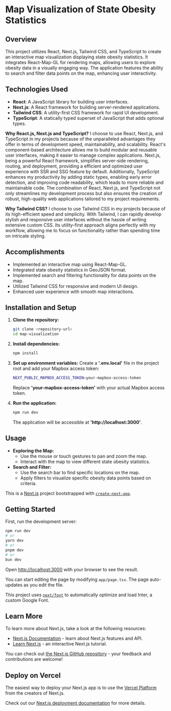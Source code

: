 # Map Visualization of State Obesity Statistics

## Overview

This project utilizes React, Next.js, Tailwind CSS, and TypeScript to create an interactive map visualization displaying state obesity statistics. It integrates React-Map-GL for rendering maps, allowing users to explore obesity data in a visually engaging way. The application features the ability to search and filter data points on the map, enhancing user interactivity.

## Technologies Used

- **React**: A JavaScript library for building user interfaces.
- **Next.js**: A React framework for building server-rendered applications.
- **Tailwind CSS**: A utility-first CSS framework for rapid UI development.
- **TypeScript**: A statically typed superset of JavaScript that adds optional types.

**Why React.js, Next.js and TypeScript?**
I choose to use React, Next.js, and TypeScript in my projects because of the unparalleled advantages they offer in terms of development speed, maintainability, and scalability. React's component-based architecture allows me to build modular and reusable user interfaces, making it easier to manage complex applications. Next.js, being a powerful React framework, simplifies server-side rendering, routing, and deployment, providing a efficient and optimized user experience with SSR and SSG feature by default. Additionally, TypeScript enhances my productivity by adding static types, enabling early error detection, and improving code readability, which leads to more reliable and maintainable code. The combination of React, Next.js, and TypeScript not only streamlines my development process but also ensures the creation of robust, high-quality web applications tailored to my project requirements.

**Why Tailwind CSS?**
I choose to use Tailwind CSS in my projects because of its high-efficient speed and simplicity. With Tailwind, I can rapidly develop stylish and responsive user interfaces without the hassle of writing extensive custom CSS. Its utility-first approach aligns perfectly with my workflow, allowing me to focus on functionality rather than spending time on intricate styling.

## Accomplishments

- Implemented an interactive map using React-Map-GL.
- Integrated state obesity statistics in GeoJSON format.
- Implemented search and filtering functionality for data points on the map.
- Utilized Tailwind CSS for responsive and modern UI design.
- Enhanced user experience with smooth map interactions.

## Installation and Setup

1. **Clone the repository:**

   ```bash
   git clone <repository-url>
   cd map-visualization
   ``` 
2. **Install dependencies:**

    ```bash
    npm install
    ```
3. **Set up environment variables:**
    Create a **'.env.local'** file in the project root and add your Mapbox access token:

    ```bash
    NEXT_PUBLIC_MAPBOX_ACCESS_TOKEN=your-mapbox-access-token
    ```
    Replace **'your-mapbox-access-token'** with your actual Mapbox access token.
4. **Run the application:**

    ```bash
    npm run dev
    ``````
    The application will be accessible at **'http://localhost:3000'**.

## Usage
 - **Exploring the Map:**
    - Use the mouse or touch gestures to pan and zoom the map.
    - Interact with the map to view different state obesity statistics.
- **Search and Filter:**
    - Use the search bar to find specific locations on the map.
    - Apply filters to visualize specific obesity data points based on criteria.


This is a [Next.js](https://nextjs.org/) project bootstrapped with [`create-next-app`](https://github.com/vercel/next.js/tree/canary/packages/create-next-app).

## Getting Started

First, run the development server:

```bash
npm run dev
# or
yarn dev
# or
pnpm dev
# or
bun dev
```

Open [http://localhost:3000](http://localhost:3000) with your browser to see the result.

You can start editing the page by modifying `app/page.tsx`. The page auto-updates as you edit the file.

This project uses [`next/font`](https://nextjs.org/docs/basic-features/font-optimization) to automatically optimize and load Inter, a custom Google Font.

## Learn More

To learn more about Next.js, take a look at the following resources:

- [Next.js Documentation](https://nextjs.org/docs) - learn about Next.js features and API.
- [Learn Next.js](https://nextjs.org/learn) - an interactive Next.js tutorial.

You can check out [the Next.js GitHub repository](https://github.com/vercel/next.js/) - your feedback and contributions are welcome!

## Deploy on Vercel

The easiest way to deploy your Next.js app is to use the [Vercel Platform](https://vercel.com/new?utm_medium=default-template&filter=next.js&utm_source=create-next-app&utm_campaign=create-next-app-readme) from the creators of Next.js.

Check out our [Next.js deployment documentation](https://nextjs.org/docs/deployment) for more details.
